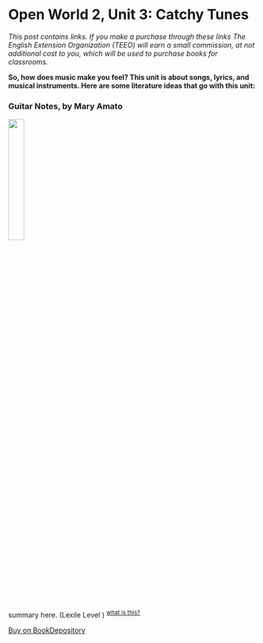 

# Open World 2, Unit 3: Catchy Tunes
*This post contains links. If you make a purchase through these links The English Extension Organization (TEEO) will earn a small commission, at not additional cost to you, which will be used to purchase books for classrooms.*

**So, how does music make you feel?  This unit is about songs, lyrics, and musical instruments.  Here are some literature ideas that go with this unit:** 

### Guitar Notes, by Mary Amato
<img src="imgurlinkhere.png" width="25%" />

summary here.  (Lexile Level     ) <sup>[what is this?](/resources/Lexile%20measures)</sup>

<a href="bookdepository link here" rel="nofollow"> Buy on BookDepository</a>  
<!--stackedit_data:
eyJoaXN0b3J5IjpbMTE4ODk1NTM0NCwtMjY1MDc1MDYyLC0yMD
M5NTAxMzEwLC03NjU2MTEyMTUsLTE3NDc3OTk5M119
-->